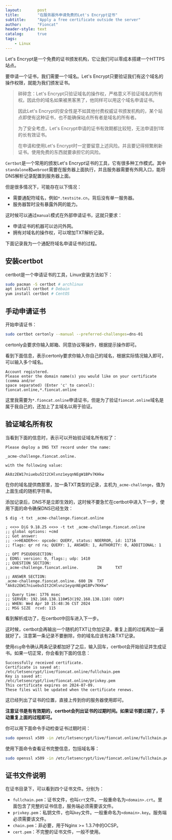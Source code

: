 ```yaml
---
layout:       post
title:        "在服务器外申请免费的Let's Encrypt证书"
subtitle:     "Apply a free certificate outside the server"
author:       "Fioncat"
header-style: text
catalog:      true
tags:
    - Linux
---
```


Let's Encrypt是一个免费的证书颁发机构，它让我们可以零成本搭建一个HTTPS站点。

要申请一个证书，我们需要一个域名。Let's Encrypt只要验证我们有这个域名的操作权限，就能为我们颁发证书。

> 碎碎念：Let's Encrypt只验证域名的操作权，严格意义不验证域名的所有权。因此你的域名如果被黑客黑了，他同样可以用这个域名申请证书。
>
> 因此Let's Encrypt的安全性是不如其他付费权威证书颁发机构的，某个站点即使有这种证书，也不能确保站点所有者是域名的所有者。
>
> 为了安全考虑，Let's Encrypt申请的证书有效期都比较短，无法申请到1年的长有效证书。
>
> 在申请和使用Let's Encrypt时一定要留意上述风险。并且要记得频繁刷新证书。使用免费的东西就要承担它的风险。

`Certbot`是一个常用的颁发Let's Encrypt证书的工具，它有很多种工作模式。其中`standalone`和`webroot`需要在服务器上面执行，并且服务器需要有外网入口，能将DNS解析记录配置到服务器上面。

但是很多情况下，可能存在以下情况：

- 需要通配符域名，例如`*.testsite.cn`，背后没有单一服务器。
- 服务器暂时没有暴露外网的能力。

这时候可以通过`manual`模式在外部申请证书，这就只要求：

- 申请证书的机器可以访问外网。
- 拥有对域名的操作权，可以增加TXT解析记录。

下面记录我为一个通配符域名申请证书的过程。

## 安装certbot

certbot是一个申请证书的工具，Linux安装方法如下：

```bash
sudo pacman -S certbot # archlinux
apt install certbot # Debain
yum install certbot # CentOS
```

## 手动申请证书

开始申请证书：

```bash
sudo certbot certonly --manual --preferred-challenges=dns-01
```

certonly会要求你输入邮箱、同意协议等操作，根据提示操作即可。

看到下面信息，表示certonly要求你输入你自己的域名，根据实际情况输入即可，可以输入多个域名。

```
Account registered.
Please enter the domain name(s) you would like on your certificate (comma and/or
space separated) (Enter 'c' to cancel): fioncat.online,*.fioncat.online
```

这里我需要为`*.fioncat.online`申请证书，但是为了验证`fioncat.online`域名是属于我自己的，还加上了主域名以用于验证。

## 验证域名所有权

当看到下面的信息时，表示可以开始验证域名所有权了：

```
Please deploy a DNS TXT record under the name:

_acme-challenge.fioncat.online.

with the following value:

Ak8z2EW17niuebu5It2CHlvnz1eyqnNEgW1BPv7KHkw
```

在你的域名提供商那里，加一条TXT类型的记录，主机为`_acme-challenge`，值为上面生成的随机字符串。

添加记录后，DNS不是立即生效的，这时候不要急忙在certbot中进入下一步，使用下面的命令确保DNS已经生效：

```console
$ dig -t txt _acme-challenge.fioncat.online

; <<>> DiG 9.18.25 <<>> -t txt _acme-challenge.fioncat.online
;; global options: +cmd
;; Got answer:
;; ->>HEADER<<- opcode: QUERY, status: NOERROR, id: 11716
;; flags: qr rd ra; QUERY: 1, ANSWER: 1, AUTHORITY: 0, ADDITIONAL: 1

;; OPT PSEUDOSECTION:
; EDNS: version: 0, flags:; udp: 1410
;; QUESTION SECTION:
;_acme-challenge.fioncat.online.        IN      TXT

;; ANSWER SECTION:
_acme-challenge.fioncat.online. 600 IN  TXT     "Ak8z2EW17niuebu5It2CHlvnz1eyqnNEgW1BPv7KHkw"

;; Query time: 1776 msec
;; SERVER: 192.168.138.110#53(192.168.138.110) (UDP)
;; WHEN: Wed Apr 10 15:48:36 CST 2024
;; MSG SIZE  rcvd: 115
```

看到解析成功了，在certbot中回车进入下一步。

这时候，certbot会再输出一个随机的TXT让你加记录，重复上面的过程再加一遍就好了。注意第一条记录不要删除，你的域名应该有2条TXT记录。

使用`dig`命令确认两条记录都加好了之后，输入回车，certbot会开始验证并生成证书。如果一切正常，你会看到下面的信息：

```
Successfully received certificate.
Certificate is saved at: /etc/letsencrypt/live/fioncat.online/fullchain.pem
Key is saved at:         /etc/letsencrypt/live/fioncat.online/privkey.pem
This certificate expires on 2024-07-09.
These files will be updated when the certificate renews.
```

这已经列出了证书的位置，直接上传到你的服务器使用即可。

**注意证书是有有效期的，certbot会列出证书的过期时间。如果证书要过期了，手动重复上面的过程即可。**

你可以用下面命令手动检查证书过期时间：

```bash
sudo openssl x509 -in /etc/letsencrypt/live/fioncat.online/fullchain.pem -noout -dates
```

使用下面命令查看证书完整信息，包括域名等：

```bash
sudo openssl x509 -in /etc/letsencrypt/live/fioncat.online/fullchain.pem -noout -text
```

## 证书文件说明

在证书目录下，可以看到四个证书文件。分别为：

- `fullchain.pem`：证书文件，也叫`crt`文件。一般重命名为`<domain>.crt`。里面包含了完整的证书信息，服务端必须需要该文件。
- `privkey.pem`：私钥文件，也叫`key`文件。一般重命名为`<domain>.key`。服务端必须需要该文件。
- `chain.pem`：非必要，用于Nginx >= 1.3.7中的OCSP。
- `cert.pem`：不完整的证书文件，一般不使用。